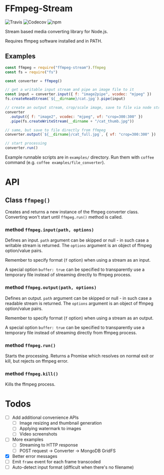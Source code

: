 # FFmpeg-Stream

![Travis](https://img.shields.io/travis/phaux/node-ffmpeg-stream)
![Codecov](https://img.shields.io/codecov/c/gh/phaux/node-ffmpeg-stream)
![npm](https://img.shields.io/npm/v/ffmpeg-stream)

Stream based media converting library for Node.js.

Requires ffmpeg software installed and in PATH.

## Examples

```js
const ffmpeg = require("ffmpeg-stream").ffmpeg
const fs = require("fs")

const converter = ffmpeg()

// get a writable input stream and pipe an image file to it
const input = converter.input({ f: "image2pipe", vcodec: "mjpeg" })
fs.createReadStream(`${__dirname}/cat.jpg`).pipe(input)

// create an output stream, crop/scale image, save to file via node stream
converter
  .output({ f: "image2", vcodec: "mjpeg", vf: "crop=300:300" })
  .pipe(fs.createWriteStream(__dirname + "/cat_thumb.jpg"))

// same, but save to file directly from ffmpeg
converter.output(`${__dirname}/cat_full.jpg`, { vf: "crop=300:300" })

// start processing
converter.run()
```

Example runnable scripts are in `examples/` directory.
Run them with `coffee` command (e.g. `coffee examples/file_converter`).

# API

## Class `ffmpeg()`

Creates and returns a new instance of the ffmpeg converter class.
Converting won't start until `ffmpeg.run()` method is called.

### method `ffmpeg.input(path, options)`

Defines an input.
`path` argument can be skipped or null - in such case a writable stream is returned.
The `options` argument is an object of ffmpeg option/value pairs.

Remember to specify format (`f` option) when using a stream as an input.

A special option `buffer: true` can be specified to transparently use
a temporary file instead of streaming directly to ffmpeg process.

### method `ffmpeg.output(path, options)`

Defines an output.
`path` argument can be skipped or null - in such case a readable stream is returned.
The `options` argument is an object of ffmpeg option/value pairs.

Remember to specify format (`f` option) when using a stream as an output.

A special option `buffer: true` can be specified to transparently use
a temporary file instead of streaming directly from ffmpeg process.

### method `ffmpeg.run()`

Starts the processing. Returns a Promise which resolves on normal exit or kill,
but rejects on ffmpeg error.

### method `ffmpeg.kill()`

Kills the ffmpeg process.

# Todos

- [ ] Add additional convenience APIs
  - [ ] Image resizing and thumbnail generation
  - [ ] Applying watermark to images
  - [ ] Video screenshots
- [ ] More examples
  - [ ] Streaming to HTTP response
  - [ ] POST request -> Converter -> MongoDB GridFS
- [x] Better error messages
- [ ] Emit `frame` event for each frame transcoded
- [ ] Auto-detect input format (difficult when there's no filename)
